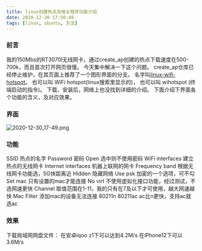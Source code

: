 ```yaml
---
title: linux创建热点及相关程序功能介绍
date: 2020-12-30 17:50:49
tags: [linux, ubuntu, 方法]
---
```

### 前言
我的150Mbs的RT3070l无线网卡，通过create\_ap创建的热点下载速度在500-700k，而且首次打开网页很慢。
今天集中解决一下这个问题。
create\_ap仓库已经停止维护，在其页面上推荐了一个图形界面的分支。
名字叫[linux-wifi-hotspot](https://github.com/lakinduakash/linux-wifi-hotspot)。
也可以叫 WiFi hotspot(linux搜索里显示的)，
也可以叫 wihotspot (终端启动的指令)。
下载、安装后，网络上也没找到详细的介绍。
下面介绍下界面各个功能的含义，及对应效果。

### 界面
![2020-12-30\_17-49.png](2020-12-30_17-49.png)

### 功能
SSID 热点的名字
Password 密码
Open 选中则不使用密码
WiFi interfaces 建立热点的无线网卡
Internet interfaces 机器上联网的网卡
Frequency band 根据无线网卡功能选，5G快距离近
Hidden 隐藏网络
Use psk 加密的一个选项，可不勾
Set mac 只有设置的mac才能连接
No virt 不使用虚拟化接口功能，经过测试，不选网速更快
Channel 取值范围在1-11，我的只有在7及以下才可使用，越大网速越快
Mac Filter 添加mac的设备无法连接
80211n 80211ac ac比n更快，支持ac就选ac

### 效果
下载局域网网盘文件：
在安卓iqoo z1下可以达到4.2M/s
在iPhone12下可以3.6M/s

